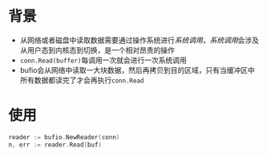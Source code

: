 # 背景
- 从网络或者磁盘中读取数据需要通过操作系统进行*系统调用*，*系统调用*会涉及从用户态到内核态到切换，是一个相对昂贵的操作
- `conn.Read(buffer)`每调用一次就会进行一次系统调用
- bufio会从网络中读取一大块数据，然后再拷贝到目的区域，只有当缓冲区中所有数据都读完了才会再执行`conn.Read`

# 使用
```go
reader := bufio.NewReader(conn)
n, err := reader.Read(buf)
```
